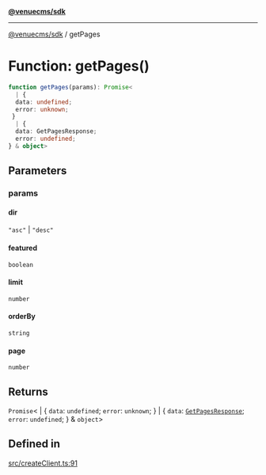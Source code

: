 [**@venuecms/sdk**](../README.md)

***

[@venuecms/sdk](../README.md) / getPages

# Function: getPages()

```ts
function getPages(params): Promise<
  | {
  data: undefined;
  error: unknown;
 }
  | {
  data: GetPagesResponse;
  error: undefined;
} & object>
```

## Parameters

### params

#### dir

`"asc"` \| `"desc"`

#### featured

`boolean`

#### limit

`number`

#### orderBy

`string`

#### page

`number`

## Returns

`Promise`\<
  \| \{
  `data`: `undefined`;
  `error`: `unknown`;
 \}
  \| \{
  `data`: [`GetPagesResponse`](../type-aliases/GetPagesResponse.md);
  `error`: `undefined`;
 \} & `object`\>

## Defined in

[src/createClient.ts:91](https://github.com/venuecms/sdk/blob/823b04c9ee84b4d1baaafd2d6fb4c862f759e4e8/src/createClient.ts#L91)
